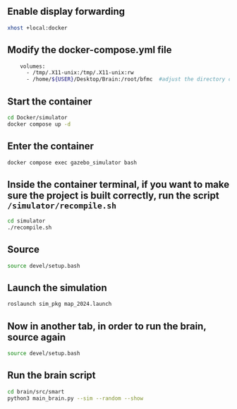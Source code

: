 ## Enable display forwarding
```bash
xhost +local:docker
```

## Modify the docker-compose.yml file
```bash
    volumes:
      - /tmp/.X11-unix:/tmp/.X11-unix:rw
      - /home/${USER}/Desktop/Brain:/root/bfmc  #adjust the directory containing the project
```

## Start the container
```bash
cd Docker/simulator
docker compose up -d
```

## Enter the container
```bash
docker compose exec gazebo_simulator bash
```

## Inside the container terminal, if you want to make sure the project is built correctly, run the script `/simulator/recompile.sh`
```bash
cd simulator
./recompile.sh
```

## Source
```bash
source devel/setup.bash
```

## Launch the simulation
```bash
roslaunch sim_pkg map_2024.launch
```

## Now in another tab, in order to run the brain, source again
```bash
source devel/setup.bash
```

## Run the brain script
```bash
cd brain/src/smart
python3 main_brain.py --sim --random --show
```
